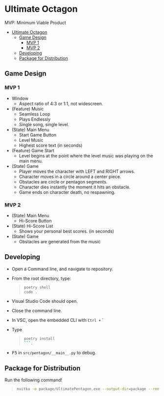 # Ultimate Octagon

MVP: Minimum Viable Product

- [Ultimate Octagon](#ultimate-octagon)
  - [Game Design](#game-design)
    - [MVP 1](#mvp-1)
    - [MVP 2](#mvp-2)
  - [Developing](#developing)
  - [Package for Distribution](#package-for-distribution)

## Game Design

### MVP 1

- Window
  - Aspect ratio of 4:3 or 1:1, not widescreen.
- (Feature) Music
  - Seamless Loop
  - Plays Endlessly
  - Single song, single level.
- (State) Main Menu
  - Start Game Button
  - Level Music
  - Highest score text (in seconds)
- (Feature) Game Start
  - Level begins at the point where the level music was playing on the main menu.
- (State) Game
  - Player moves the character with LEFT and RIGHT arrows.
  - Character moves in a circle around a center piece.
  - Obstacles are circle or pentagon segments.
  - Character dies instantly the moment it hits an obstacle.
  - Game ends on character death, no respawning.

### MVP 2

- (State) Main Menu
  - Hi-Score Button
- (State) Hi-Score List
  - Shows your personal best scores. (in seconds)
- (State) Game
  - Obstacles are generated from the music

## Developing

- Open a Command line, and navigate to repository.
- From the root directory, type:

    > ```zsh
    > poetry shell
    > code .
    > ```

- Visual Studio Code should open.
- Close the command line.
- In VSC, open the embedded CLI with `Ctrl +` `
- Type

    > ```zsh
    > poetry install
    > ```.

- <kbd>F5</kbd> in `src/pentagon/__main__.py` to debug.

## Package for Distribution

Run the following command!

> ```zsh
> nuitka -o package/UltimatePentagon.exe --output-dir=package --remove-output src/pentagon/__main__.py
> ```
